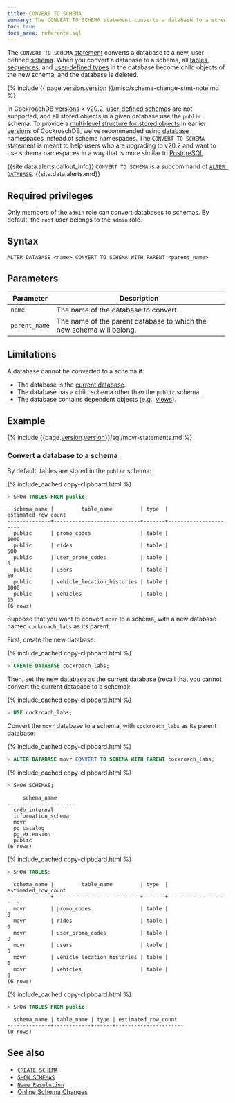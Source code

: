```yaml
---
title: CONVERT TO SCHEMA
summary: The CONVERT TO SCHEMA statement converts a database to a schema.
toc: true
docs_area: reference.sql
---
```


The `CONVERT TO SCHEMA` [statement](sql-statements.html) converts a database to a new, user-defined [schema](sql-name-resolution.html). When you convert a database to a schema, all [tables](create-table.html), [sequences](create-sequence.html), and [user-defined types](enum.html) in the database become child objects of the new schema, and the database is deleted.

{% include {{ page.[version](cluster-settings.html#setting-version).[version](cluster-settings.html#setting-version) }}/misc/schema-change-stmt-note.md %}

In CockroachDB [version](cluster-settings.html#setting-version)s < v20.2, [user-defined schemas](create-schema.html) are not supported, and all stored objects in a given database use the `public` schema. To provide a [multi-level structure for stored objects](sql-name-resolution.html) in earlier [version](cluster-settings.html#setting-version)s of CockroachDB, we've recommended using [database](create-database.html) namespaces instead of schema namespaces. The `CONVERT TO SCHEMA` statement is meant to help users who are upgrading to v20.2 and want to use schema namespaces in a way that is more similar to [PostgreSQL](https://www.postgresql.org/docs/current/ddl-schemas.html).

{{site.data.alerts.callout_info}}
`CONVERT TO SCHEMA` is a subcommand of [`ALTER DATABASE`](alter-database.html).
{{site.data.alerts.end}}

## Required privileges

Only members of the `admin` role can convert databases to schemas. By default, the `root` user belongs to the `admin` role.

## Syntax

~~~
ALTER DATABASE <name> CONVERT TO SCHEMA WITH PARENT <parent_name>
~~~

## Parameters

Parameter | Description
----------|------------
`name` | The name of the database to convert.
`parent_name` | The name of the parent database to which the new schema will belong.

## Limitations

A database cannot be converted to a schema if:

- The database is the [current database](sql-name-resolution.html#current-database).
- The database has a child schema other than the `public` schema.
- The database contains dependent objects (e.g., [views](views.html)).

## Example

{% include {{page.[version](cluster-settings.html#setting-version).[version](cluster-settings.html#setting-version)}}/sql/movr-statements.md %}

### Convert a database to a schema

By default, tables are stored in the `public` schema:

{% include_cached copy-clipboard.html %}
~~~ sql
> SHOW TABLES FROM public;
~~~

~~~
  schema_name |         table_name         | type  | estimated_row_count
--------------+----------------------------+-------+----------------------
  public      | promo_codes                | table |                1000
  public      | rides                      | table |                 500
  public      | user_promo_codes           | table |                   0
  public      | users                      | table |                  50
  public      | vehicle_location_histories | table |                1000
  public      | vehicles                   | table |                  15
(6 rows)
~~~

Suppose that you want to convert `movr` to a schema, with a new database named `cockroach_labs` as its parent.

First, create the new database:

{% include_cached copy-clipboard.html %}
~~~ sql
> CREATE DATABASE cockroach_labs;
~~~

Then, set the new database as the current database (recall that you cannot convert the current database to a schema):

{% include_cached copy-clipboard.html %}
~~~ sql
> USE cockroach_labs;
~~~

Convert the `movr` database to a schema, with `cockroach_labs` as its parent database:

{% include_cached copy-clipboard.html %}
~~~ sql
> ALTER DATABASE movr CONVERT TO SCHEMA WITH PARENT cockroach_labs;
~~~

{% include_cached copy-clipboard.html %}
~~~ sql
> SHOW SCHEMAS;
~~~

~~~
     schema_name
----------------------
  crdb_internal
  information_schema
  movr
  pg_catalog
  pg_extension
  public
(6 rows)
~~~

{% include_cached copy-clipboard.html %}
~~~ sql
> SHOW TABLES;
~~~

~~~
  schema_name |         table_name         | type  | estimated_row_count
--------------+----------------------------+-------+----------------------
  movr        | promo_codes                | table |                   0
  movr        | rides                      | table |                   0
  movr        | user_promo_codes           | table |                   0
  movr        | users                      | table |                   0
  movr        | vehicle_location_histories | table |                   0
  movr        | vehicles                   | table |                   0
(6 rows)
~~~

{% include_cached copy-clipboard.html %}
~~~ sql
> SHOW TABLES FROM public;
~~~

~~~
  schema_name | table_name | type | estimated_row_count
--------------+------------+------+----------------------
(0 rows)
~~~

## See also

- [`CREATE SCHEMA`](create-schema.html)
- [`SHOW SCHEMAS`](show-schemas.html)
- [`Name Resolution`](sql-name-resolution.html)
- [Online Schema Changes](online-schema-changes.html)
